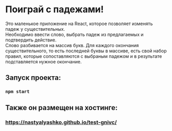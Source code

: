 # Поиграй с падежами!

Это маленькое приложение на React, которое позволяет изменять падеж у существительных. \
Необходимо ввести слово, выбрать падеж из предлагаемых и подтвердить действие. \
Слово разбивается на массив букв. Для каждого окончания существительного, то есть последней буквы в массиве, есть свой набор правил, которые сопоставляются с выбраным падежом и в результате подставляется нужное окончание. 

## Запуск проекта:

### `npm start`

## Также он размещен на хостинге:

### https://nastyalyashko.github.io/test-gnivc/

